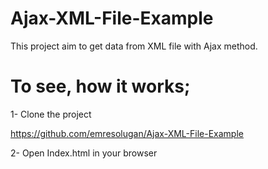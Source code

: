 # Ajax-XML-File-Example

This project aim to get data from XML file with Ajax method.



# To see, how it works;

1- Clone the project

https://github.com/emresolugan/Ajax-XML-File-Example

2- Open Index.html in your browser
